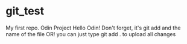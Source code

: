 # git_test
My first repo. Odin Project
Hello Odin!
Don't forget, it's git add and the name of the file
OR! you can just type git add . to upload all changes